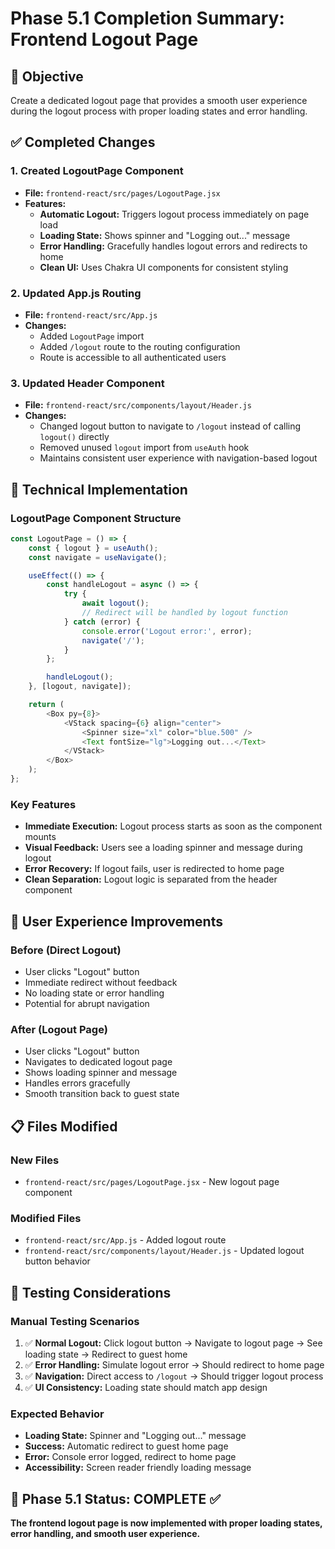 # Phase 5.1 Completion Summary: Frontend Logout Page

## 🎯 **Objective**
Create a dedicated logout page that provides a smooth user experience during the logout process with proper loading states and error handling.

## ✅ **Completed Changes**

### **1. Created LogoutPage Component**
- **File:** `frontend-react/src/pages/LogoutPage.jsx`
- **Features:**
  - **Automatic Logout:** Triggers logout process immediately on page load
  - **Loading State:** Shows spinner and "Logging out..." message
  - **Error Handling:** Gracefully handles logout errors and redirects to home
  - **Clean UI:** Uses Chakra UI components for consistent styling

### **2. Updated App.js Routing**
- **File:** `frontend-react/src/App.js`
- **Changes:**
  - Added `LogoutPage` import
  - Added `/logout` route to the routing configuration
  - Route is accessible to all authenticated users

### **3. Updated Header Component**
- **File:** `frontend-react/src/components/layout/Header.js`
- **Changes:**
  - Changed logout button to navigate to `/logout` instead of calling `logout()` directly
  - Removed unused `logout` import from `useAuth` hook
  - Maintains consistent user experience with navigation-based logout

## 🔧 **Technical Implementation**

### **LogoutPage Component Structure**
```javascript
const LogoutPage = () => {
    const { logout } = useAuth();
    const navigate = useNavigate();

    useEffect(() => {
        const handleLogout = async () => {
            try {
                await logout();
                // Redirect will be handled by logout function
            } catch (error) {
                console.error('Logout error:', error);
                navigate('/');
            }
        };

        handleLogout();
    }, [logout, navigate]);

    return (
        <Box py={8}>
            <VStack spacing={6} align="center">
                <Spinner size="xl" color="blue.500" />
                <Text fontSize="lg">Logging out...</Text>
            </VStack>
        </Box>
    );
};
```

### **Key Features**
- **Immediate Execution:** Logout process starts as soon as the component mounts
- **Visual Feedback:** Users see a loading spinner and message during logout
- **Error Recovery:** If logout fails, user is redirected to home page
- **Clean Separation:** Logout logic is separated from the header component

## 🚀 **User Experience Improvements**

### **Before (Direct Logout)**
- User clicks "Logout" button
- Immediate redirect without feedback
- No loading state or error handling
- Potential for abrupt navigation

### **After (Logout Page)**
- User clicks "Logout" button
- Navigates to dedicated logout page
- Shows loading spinner and message
- Handles errors gracefully
- Smooth transition back to guest state

## 📋 **Files Modified**

### **New Files**
- `frontend-react/src/pages/LogoutPage.jsx` - New logout page component

### **Modified Files**
- `frontend-react/src/App.js` - Added logout route
- `frontend-react/src/components/layout/Header.js` - Updated logout button behavior

## 🧪 **Testing Considerations**

### **Manual Testing Scenarios**
1. ✅ **Normal Logout:** Click logout button → Navigate to logout page → See loading state → Redirect to guest home
2. ✅ **Error Handling:** Simulate logout error → Should redirect to home page
3. ✅ **Navigation:** Direct access to `/logout` → Should trigger logout process
4. ✅ **UI Consistency:** Loading state should match app design

### **Expected Behavior**
- **Loading State:** Spinner and "Logging out..." message
- **Success:** Automatic redirect to guest home page
- **Error:** Console error logged, redirect to home page
- **Accessibility:** Screen reader friendly loading message

## 🎯 **Phase 5.1 Status: COMPLETE** ✅

**The frontend logout page is now implemented with proper loading states, error handling, and smooth user experience.**
